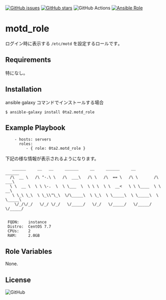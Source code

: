 [![GitHub issues](https://img.shields.io/github/issues/0ta2/motd_role)](https://github.com/0ta2/motd_role/issues)
[![GitHub stars](https://img.shields.io/github/stars/0ta2/motd_role)](https://github.com/0ta2/motd_role/stargazers)
![GitHub Actions](https://github.com/0ta2/motd_role/workflows/Molecule%20Test/badge.svg)
[![Ansible Role](https://img.shields.io/ansible/role/43413)](https://galaxy.ansible.com/0ta2/motd_role)

motd_role
=========

ログイン時に表示する `/etc/motd` を設定するロールです｡

Requirements
------------

特になし｡

Installation
--------------

ansible galaxy コマンドでインストールする場合

```
$ ansible-galaxy install 0ta2.motd_role
```

Example Playbook
--------------

```
    - hosts: servers
      roles:
         - { role: 0ta2.motd_role }
```

下記の様な情報が表示されるようになります。

```
   ______     __   __     ______     __     ______     __         ______
  /\  __ \   /\ "-.\ \   /\  ___\   /\ \   /\  == \   /\ \       /\  ___\
  \ \  __ \  \ \ \-.  \  \ \___  \  \ \ \  \ \  __<   \ \ \____  \ \  __\
   \ \_\ \_\  \ \_\\"\_\  \/\_____\  \ \_\  \ \_____\  \ \_____\  \ \_____\
    \/_/\/_/   \/_/ \/_/   \/_____/   \/_/   \/_____/   \/_____/   \/_____/


 FQDN:    instance
 Distro:  CentOS 7.7
 CPUs:    2
 RAM:     2.0GB
```

Role Variables
--------------

None.

License
-------

![GitHub](https://img.shields.io/github/license/0ta2/motd_role)

